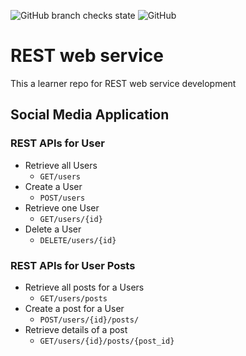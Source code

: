 ![GitHub branch checks state](https://img.shields.io/github/checks-status/abhishekmaity/rest-web-services/learner)
![GitHub](https://img.shields.io/github/license/abhishekmaity/rest-web-services)

# REST web service

This a learner repo for REST web service development

## Social Media Application

### REST APIs for **User**
 - Retrieve all Users
   - <code>GET/users</code>
 - Create a User
   - <code>POST/users</code>
 - Retrieve one User
   - <code>GET/users/{id}</code>
 - Delete a User
   - <code>DELETE/users/{id}</code>

### REST APIs for **User Posts**
 - Retrieve all posts for a Users
   - <code>GET/users/posts</code>
 - Create a post for a User
   - <code>POST/users/{id}/posts/</code>
 - Retrieve details of a post
   - <code>GET/users/{id}/posts/{post_id}</code>
